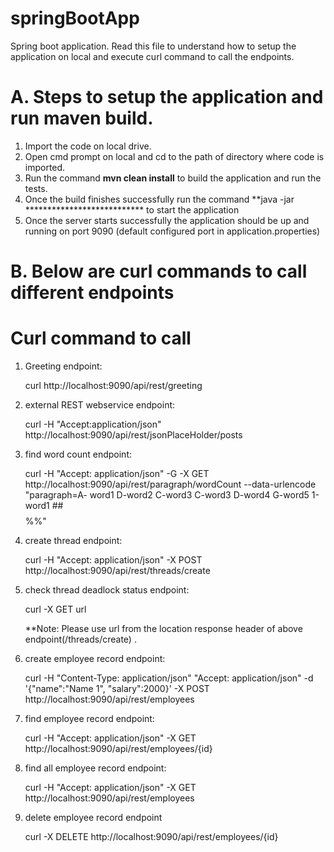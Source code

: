 # springBootApp
Spring boot application.
Read this file to understand how to setup the application on local and execute curl command to call the endpoints.

# A. Steps to setup the application and run maven build.

  1. Import the code on local drive.
  2. Open cmd prompt on local and cd to the path of directory where code is imported.
  3. Run the command **mvn clean install** to build the application and run the tests.
  4. Once the build finishes successfully run the command **java -jar *************************** to start the application          
  5. Once the server starts successfully the application should be up and running on port 9090 (default configured port in               application.properties)

# B. Below are curl commands to call different endpoints
 
# Curl command to call 

  1.  Greeting endpoint:
  
        curl http://localhost:9090/api/rest/greeting

  2. external REST webservice endpoint:

        curl -H "Accept:application/json" http://localhost:9090/api/rest/jsonPlaceHolder/posts

  3. find word count endpoint: 

        curl -H "Accept: application/json" -G -X GET http://localhost:9090/api/rest/paragraph/wordCount --data-urlencode "paragraph=A-   word1 D-word2 C-word3 C-word3 D-word4     G-word5 1-word1 ##$$%% ##$$%%"

  4. create thread endpoint:

        curl -H "Accept: application/json" -X POST http://localhost:9090/api/rest/threads/create

  5. check thread deadlock status endpoint:

        curl -X GET url

        **Note: Please use url from the location response header of above endpoint(/threads/create) .

  6.  create employee record endpoint:

        curl -H "Content-Type: application/json"  "Accept: application/json" -d '{"name":"Name 1", "salary":2000}' -X POST http://localhost:9090/api/rest/employees

  7.  find employee record endpoint:

        curl -H "Accept: application/json" -X GET http://localhost:9090/api/rest/employees/{id}

  8.  find all employee record endpoint:

        curl -H "Accept: application/json" -X GET http://localhost:9090/api/rest/employees

  9.  delete employee record endpoint

        curl -X DELETE http://localhost:9090/api/rest/employees/{id}
